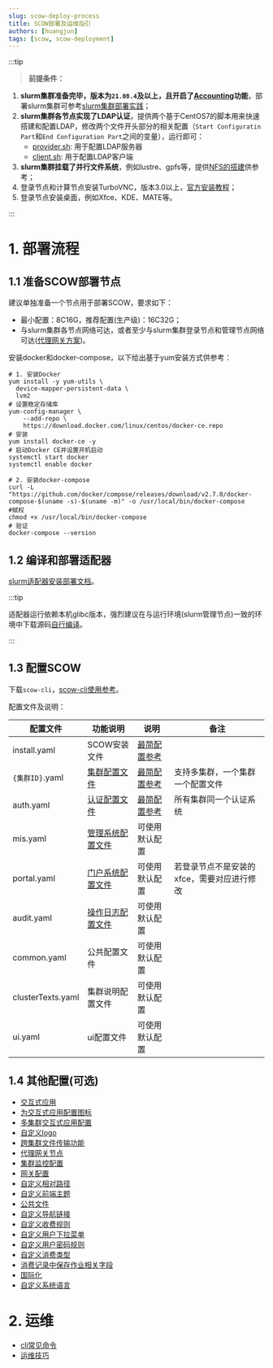 ```yaml
---
slug: scow-deploy-process
title: SCOW部署及运维指引
authors: [huangjun]
tags: [scow, scow-deployment]
---
```




:::tip

> **前提条件：**

1. **slurm集群准备完毕，版本为`21.08.4`及以上，且开启了[Accounting](https://slurm.schedmd.com/accounting.html#database-configuration)功能**，部署slurm集群可参考[slurm集群部署实践](/docs/hpccluster)；
2. **slurm集群各节点实现了LDAP认证**，提供两个基于CentOS7的脚本用来快速搭建和配置LDAP，修改两个文件开头部分的相关配置（`Start Configuratin Part`和`End Configuration Part`之间的变量），运行即可：
   - [provider.sh](https://github.com/PKUHPC/SCOW/blob/master/dev/ldap/provider.sh): 用于配置LDAP服务器
   - [client.sh](https://github.com/PKUHPC/SCOW/blob/master/dev/ldap/client.sh): 用于配置LDAP客户端
3. **slurm集群挂载了并行文件系统**，例如lustre、gpfs等，提供[NFS的搭建](/docs/hpccluster/nfs)供参考；
4. 登录节点和计算节点安装TurboVNC，版本3.0以上，[官方安装教程](https://turbovnc.org/Downloads/YUM)；
5. 登录节点安装桌面，例如Xfce、KDE、MATE等。

:::



# 1. 部署流程

## 1.1 准备SCOW部署节点

建议单独准备一个节点用于部署SCOW，要求如下：

- 最小配置：8C16G，推荐配置(生产级)：16C32G；
- 与slurm集群各节点网络可达，或者至少与slurm集群登录节点和管理节点网络可达([代理网关方案](/docs/deploy/config/portal/proxy-gateway))。

安装docker和docker-compose，以下给出基于yum安装方式供参考：

```shell
# 1. 安装Docker 
yum install -y yum-utils \
  device-mapper-persistent-data \
  lvm2 
# 设置稳定存储库
yum-config-manager \
    --add-repo \
    https://download.docker.com/linux/centos/docker-ce.repo   
# 安装
yum install docker-ce -y
# 启动Docker CE并设置开机启动
systemctl start docker
systemctl enable docker

# 2. 安装docker-compose
curl -L "https://github.com/docker/compose/releases/download/v2.7.0/docker-compose-$(uname -s)-$(uname -m)" -o /usr/local/bin/docker-compose
#赋权
chmod +x /usr/local/bin/docker-compose
# 验证
docker-compose --version
```

## 1.2 编译和部署适配器

[slurm适配器安装部署文档](https://github.com/PKUHPC/scow-slurm-adapter/blob/master/docs/deploy.md)。

:::tip

适配器运行依赖本机glibc版本，强烈建议在与运行环境(slurm管理节点)一致的环境中下载源码[自行编译](https://github.com/PKUHPC/scow-slurm-adapter/blob/master/docs/deploy.md#12-下载代码编译生成二进制文件自己编译生成二进制文件)。

:::

## 1.3 配置SCOW

下载`scow-cli`，[scow-cli使用参考](/docs/deploy/install/scow-cli)。

配置文件及说明：

| 配置文件          | 功能说明                                                     | 说明                                                         | 备注                                       |
| ----------------- | ------------------------------------------------------------ | ------------------------------------------------------------ | ------------------------------------------ |
| install.yaml      | SCOW安装文件                                                 | [最简配置参考](https://github.com/PKUHPC/SCOW/blob/master/apps/cli/assets/init/install.yaml) |                                            |
| `{集群ID}`.yaml   | [集群配置文件](/docs/deploy/config/cluster-config)           | [最简配置参考](https://github.com/PKUHPC/SCOW/blob/master/apps/cli/assets/init/config/clusters/hpc01.yaml) | 支持多集群，一个集群一个配置文件           |
| auth.yaml         | [认证配置文件](/docs/deploy/config/auth/ldap)                | [最简配置参考](https://github.com/PKUHPC/SCOW/blob/master/apps/cli/assets/init/config/auth.yml) | 所有集群同一个认证系统                     |
| mis.yaml          | [管理系统配置文件](/docs/deploy/config/mis/intro)            | 可使用默认配置                                               |                                            |
| portal.yaml       | [门户系统配置文件](/docs/deploy/config/portal/intro#编写门户服务配置) | 可使用默认配置                                               | 若登录节点不是安装的xfce，需要对应进行修改 |
| audit.yaml        | [操作日志配置文件](/docs/deploy/config/audit/intro#编写后端服务配置) | 可使用默认配置                                               |                                            |
| common.yaml       | 公共配置文件                                                 | 可使用默认配置                                               |                                            |
| clusterTexts.yaml | 集群说明配置文件                                             | 可使用默认配置                                               |                                            |
| ui.yaml           | ui配置文件                                                   | 可使用默认配置                                               |                                            |

## 1.4 其他配置(可选)

- [交互式应用](/docs/deploy/config/portal/apps/intro)
- [为交互式应用配置图标](/docs/deploy/config/portal/apps/configure-app-logo)
- [多集群交互式应用配置](/docs/deploy/config/portal/apps/configure-cluster-apps)
- [自定义logo](/docs/deploy/config/portal/customization/dashboard)
- [跨集群文件传输功能](/docs/deploy/config/portal/transfer-cross-clusters)
- [代理网关节点](/docs/deploy/config/portal/proxy-gateway)
- [集群监控配置](/docs/deploy/config/mis/cluster-monitor)
- [网关配置](/docs/deploy/config/gateway/config)
- [自定义相对路径](/docs/deploy/config/customization/basepath)
- [自定义前端主题](/docs/deploy/config/customization/webui)
- [公共文件](/docs/deploy/config/customization/public-files)
- [自定义导航链接](/docs/deploy/config/customization/custom-navlinks)
- [自定义收费规则](/docs/deploy/config/customization/custom-amount-strategies)
- [自定义用户下拉菜单](/docs/deploy/config/customization/custom-userlinks)
- [自定义用户密码规则](/docs/deploy/config/customization/password-pattern)
- [自定义消费类型](/docs/deploy/config/customization/custom-charge-types)
- [消费记录中保存作业相关字段](/docs/deploy/config/customization/custom-job-charge-metadata)
- [国际化](/docs/deploy/config/customization/custom-config-i18n)
- [自定义系统语言](/docs/deploy/config/customization/custom-system-language)

# 2. 运维

- [cli常见命令](/docs/deploy/install/scow-cli#常见命令的对照)
- [运维技巧](/docs/deploy/ops/admin-usage-tips)

